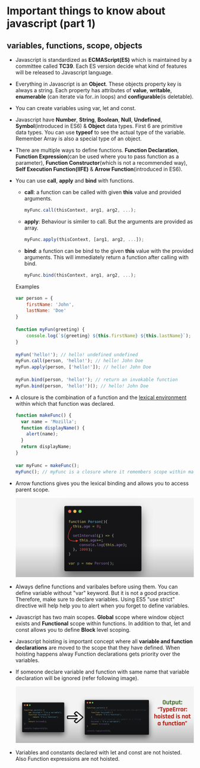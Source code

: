 # Important things to know about javascript (part 1)

## variables, functions, scope, objects

* Javascript is standardized as **ECMAScript(ES)** which is maintained by a committee called **TC39**. Each ES version decide what kind of features will be released to Javascript language.

* Everything in Javascript is an **Object**. These objects property key is always a string. Each property has attributes of **value**, **writable**, **enumerable** (can iterate via for..in loops) and **configurable**(is deletable).

* You can create variables using var, let and const.

* Javascript have **Number**, **String**, **Boolean**, **Null**, **Undefined**, **Symbol**(introduced in ES6) & **Object** data types. First 6 are primitive data types. You can use **typeof** to see the actual type of the variable. Remember Array is also a special type of an object.

* There are multiple ways to define functions. **Function Declaration**, **Function Expression**(can be used where you to pass function as a parameter), **Function Constructor**(which is not a recommended way), **Self Execution Function(IIFE)** & **Arrow Function**(introduced in ES6).

* You can use **call**, **apply** and **bind** with functions.
    - **call**: a function can be called with given **this** value and provided arguments.
        ```js
        myFunc.call(thisContext, arg1, arg2, ...);
        ```
    - **apply**: Behaviour is similer to call. But the arguments are provided as array.
        ```js
        myFunc.apply(thisContext, [arg1, arg2, ...]);
        ```
    
    - **bind**: a function can be bind to the given **this** value with the provided arguments. This will immediately return a function after calling with bind.
        ```js
        myFunc.bind(thisContext, arg1, arg2, ...);
        ```
    Examples

    ```js
    var person = {
        firstName: 'John',
        lastName: 'Doe'
    }
    
    function myFun(greeting) {
        console.log(`${greeting} ${this.firstName} ${this.lastName}`);
    }
    
    myFun('hello!'); // hello! undefined undefined
    myFun.call(person, 'hello!'); // hello! John Doe
    myFun.apply(person, ['hello!']); // hello! John Doe
    
    myFun.bind(person, 'hello!'); // return an invokable function
    myFun.bind(person, 'hello!')(); // hello! John Doe
    ```

* A closure is the combination of a function and the [lexical environment](https://developer.mozilla.org/en-US/docs/Web/JavaScript/Closures#:~:text=A%20closure%20is%20the%20combination,state%20(the%20lexical%20environment).&text=In%20JavaScript%2C%20closures%20are%20created,created%2C%20at%20function%20creation%20time) within which that function was declared.

    ```js
    function makeFunc() {
      var name = 'Mozilla';
      function displayName() {
        alert(name);
      }
      return displayName;
    }

    var myFunc = makeFunc();
    myFunc(); // myFunc is a closure where it remembers scope within makeFunc
    ```

* Arrow functions gives you the lexical binding and allows you to access parent scope.

    <div style="align: center">
        <img src="./assests/lexical-bind.png" />
    </div>

* Always define functions and varibales before using them. You can define variable without "var" keyword. But it is not a good practice. Therefore, make sure to declare variables. Using ES5 "use strict" directive will help help you to alert when you forget to define variables.

* Javascript has two main scopes. **Global** scope where window object exists and **Functional** scope within functions. In addition to that, let and const allows you to define **Block** level scoping.

* Javascript hoisting is important concept where all **variable and function declarations** are moved to the scope that they have defined. When hoisting happens alway Function declarations gets priority over the variables. 

* If someone declare variable and function with same name that variable declaration will be ignored (refer following image).

    <div style="align: center">
        <img src="./assests/hoisting1.png" />
    </div>


* Variables and constants declared with let and const are not hoisted. Also Function expressions are not hoisted.
